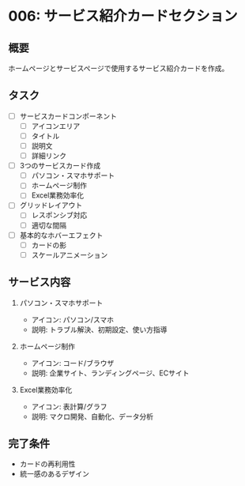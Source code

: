 # 006: サービス紹介カードセクション

## 概要
ホームページとサービスページで使用するサービス紹介カードを作成。

## タスク
- [ ] サービスカードコンポーネント
  - [ ] アイコンエリア
  - [ ] タイトル
  - [ ] 説明文
  - [ ] 詳細リンク
- [ ] 3つのサービスカード作成
  - [ ] パソコン・スマホサポート
  - [ ] ホームページ制作
  - [ ] Excel業務効率化
- [ ] グリッドレイアウト
  - [ ] レスポンシブ対応
  - [ ] 適切な間隔
- [ ] 基本的なホバーエフェクト
  - [ ] カードの影
  - [ ] スケールアニメーション

## サービス内容
1. パソコン・スマホサポート
   - アイコン: パソコン/スマホ
   - 説明: トラブル解決、初期設定、使い方指導

2. ホームページ制作
   - アイコン: コード/ブラウザ
   - 説明: 企業サイト、ランディングページ、ECサイト

3. Excel業務効率化
   - アイコン: 表計算/グラフ
   - 説明: マクロ開発、自動化、データ分析

## 完了条件
- カードの再利用性
- 統一感のあるデザイン